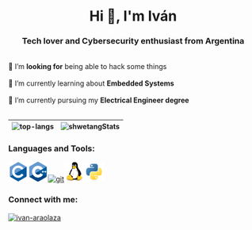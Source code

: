 
<h1 align="center">Hi 👋, I'm Iván</h1>
<h3 align="center">Tech lover and Cybersecurity enthusiast from Argentina</h3>

<br>🤝 I’m **looking for** being able to hack some things<br><br>🌱 I’m currently learning about **Embedded Systems**<br><br>🔭 I’m currently pursuing my **Electrical Engineer degree** <br><br>


 
| <img src="https://github-readme-stats.vercel.app/api/top-langs/?username=1arlz&layout=donut&theme=synthwave" alt="top-langs" /> | <img src="https://github-readme-stats.vercel.app/api?username=1arlz&theme=synthwave&show_icons=true" alt="shwetangStats" /> |
|------------------------------------------------------------------------------------------------------------------------------------|-----------------------------------------------------------------------------------------------------------------------------------------------------|



<h3 align="left">Languages and Tools:</h3><p align="left"><a href="https://www.cprogramming.com/" target="_blank" rel="noreferrer"><img src="https://raw.githubusercontent.com/devicons/devicon/master/icons/c/c-original.svg" alt="c" width="40" height="40"/></a><a href="https://www.w3schools.com/cpp/" target="_blank" rel="noreferrer"><img src="https://raw.githubusercontent.com/devicons/devicon/master/icons/cplusplus/cplusplus-original.svg" alt="cplusplus" width="40" height="40"/></a><a href="https://git-scm.com/" target="_blank" rel="noreferrer"><img src="https://www.vectorlogo.zone/logos/git-scm/git-scm-icon.svg" alt="git" width="40" height="40"/></a><a href="https://www.linux.org/" target="_blank" rel="noreferrer"><img src="https://raw.githubusercontent.com/devicons/devicon/master/icons/linux/linux-original.svg" alt="linux" width="40" height="40"/></a><a href="https://www.python.org" target="_blank" rel="noreferrer"><img src="https://raw.githubusercontent.com/devicons/devicon/master/icons/python/python-original.svg" alt="python" width="40" height="40"/></a></p><h3 align="left">Connect with me:</h3><p align="left"><a href="https://linkedin.com/in/ivan-araolaza" target="blank"><img align="center" src="https://raw.githubusercontent.com/rahuldkjain/github-profile-readme-generator/master/src/images/icons/Social/linked-in-alt.svg" alt="ivan-araolaza" height="30" width="40" /></a></p>


<!-- <p align="left"> <a href="https://github.com/ryo-ma/github-profile-trophy"><img src="https://github-profile-trophy.vercel.app/?username=ivootxt" alt="ivootxt" /></a> </p> -->
  <!-- <a href="https://stackoverflow.com/users/17863900" target="blank"><img align="center" src="https://raw.githubusercontent.com/rahuldkjain/github-profile-readme-generator/master/src/images/icons/Social/stack-overflow.svg" alt="17863900" height="30" width="40" /></a>
  <a href="https://www.hackerrank.com/ivanaraolaza" target="blank"><img align="center" src="https://raw.githubusercontent.com/rahuldkjain/github-profile-readme-generator/master/src/images/icons/Social/hackerrank.svg" alt="ivanaraolaza" height="30" width="40" /></a>-->
  <!-- <a href="https://tryhackme/p/ivanaraolaza">
  <img src="https://tryhackme-badges.s3.amazonaws.com/ivanaraolaza.png" alt="TryHackMe" height="30">
  </a> -->
  
  

  
  <!-- <a href="https://www.sqlite.org/" target="_blank" rel="noreferrer"> <img src="https://www.vectorlogo.zone/logos/sqlite/sqlite-icon.svg" alt="sqlite" width="40" height="40"/> </a>  -->
  <!-- <a href="https://mariadb.org/" target="_blank" rel="noreferrer"> <img src="https://www.vectorlogo.zone/logos/mariadb/mariadb-icon.svg" alt="mariadb" width="40" height="40"/> </a> -->
